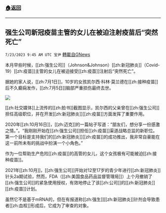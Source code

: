 ###  [:house:返回](README.md)
---


## 强生公司新冠疫苗主管的女儿在被迫注射疫苗后“突然死亡”
`7/23/2023 9:45 AM UTC 宝尹` [轉載自GNews](https://gnews.org/articles/1481346)

本月早些时候，[[zh:强生公司]]（Johnson&Johnson）[[zh:新冠肺炎]]（Covid-19）[[zh:疫苗]]主管的女儿在被迫接受[[zh:疫苗]]注射后“突然死亡”。

据她的家人说，[[zh:7月1日]]，10岁的女孩凯尔西·科林·莫兰德在[[zh:接种疫苗]]后不久癫痫发作，[[zh:7月5日]]脑部严重损伤最终去世。

![](https://i.imgur.com/SbHtDC2.png)

[[zh:社交媒体]]上流传的[[zh:脸书]]截图显示，凯尔西的父亲曾在[[zh:强生公司]]担任高级职位，并在开发[[zh:新冠肺炎]][[zh:疫苗]]方面发挥了重要作用。

2020年[[zh:10月16日]]，[[zh:迈克]]的一篇帖子写道：“朋友们，想分享一份感激之情。”。“我刚刚开始在[[zh:强生公司]]担任[[zh:疫苗]]渠道战略总监的新职位。第一个目标是支持我们的[[zh:新冠肺炎]][[zh:疫苗]]的成功推出，我非常自豪能在这一前所未有的挑战中扮演一个小角色。”

作为一位帮助生产危险[[zh:疫苗]]的高管的女儿，这个女孩极有可能被迫[[zh:接种疫苗]]。

2021年[[zh:10月]]，[[zh:强生公司]]开始对12至17岁的青少年进行[[zh:新冠肺炎]]针头2a期试验，然而，FDA（[[zh:美国食品药品监督管理局]]）上个月撤销了[[zh:强生公司]]的紧急使用授权，有效地停止了该[[zh:公司]]的[[zh:新冠肺炎]][[zh:疫苗]]计划。

虽然它不是基于mRNA的，但在有报道称[[zh:强生]][[zh:新冠肺炎]]针剂会导致患者[[zh:血栓]]形成后，它成为了审查的对象。
